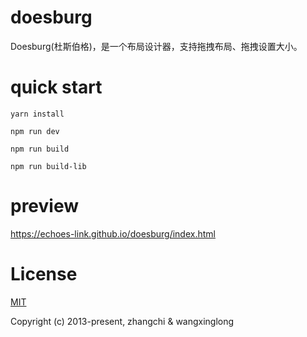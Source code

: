 # doesburg
Doesburg(杜斯伯格)，是一个布局设计器，支持拖拽布局、拖拽设置大小。


# quick start
```
yarn install

npm run dev

npm run build

npm run build-lib
```

# preview
https://echoes-link.github.io/doesburg/index.html


# License

[MIT](https://opensource.org/licenses/MIT)

Copyright (c) 2013-present, zhangchi & wangxinglong


